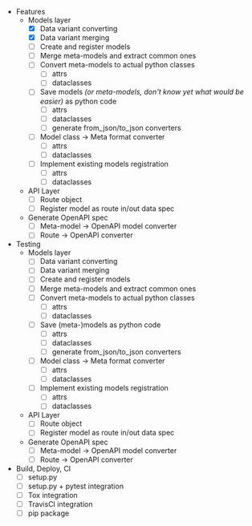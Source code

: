 - Features
    - Models layer
        - [X] Data variant converting
        - [X] Data variant merging
        - [ ] Create and register models
        - [ ] Merge meta-models and extract common ones
        - [ ] Convert meta-models to actual python classes
            - [ ] attrs
            - [ ] dataclasses
        - [ ] Save models *(or meta-models, don't know yet what would be easier)* as python code
            - [ ] attrs
            - [ ] dataclasses
            - [ ] generate from_json/to_json converters
        - [ ] Model class -> Meta format converter
            - [ ] attrs
            - [ ] dataclasses
        - [ ] Implement existing models registration
            - [ ] attrs
            - [ ] dataclasses
    - API Layer
        - [ ] Route object
        - [ ] Register model as route in/out data spec
    - Generate OpenAPI spec
        - [ ] Meta-model -> OpenAPI model converter
        - [ ] Route -> OpenAPI converter
        
- Testing
    - Models layer
        - [ ] Data variant converting
        - [ ] Data variant merging
        - [ ] Create and register models
        - [ ] Merge meta-models and extract common ones
        - [ ] Convert meta-models to actual python classes
            - [ ] attrs
            - [ ] dataclasses
        - [ ] Save (meta-)models as python code
            - [ ] attrs
            - [ ] dataclasses
            - [ ] generate from_json/to_json converters
        - [ ] Model class -> Meta format converter
            - [ ] attrs
            - [ ] dataclasses
        - [ ] Implement existing models registration
            - [ ] attrs
            - [ ] dataclasses
    - API Layer
        - [ ] Route object
        - [ ] Register model as route in/out data spec
    - Generate OpenAPI spec
        - [ ] Meta-model -> OpenAPI model converter
        - [ ] Route -> OpenAPI converter
            
- Build, Deploy, CI
    - [ ] setup.py
    - [ ] setup.py + pytest integration
    - [ ] Tox integration
    - [ ] TravisCI integration
    - [ ] pip package